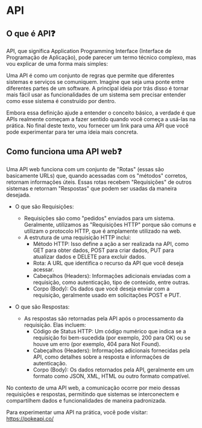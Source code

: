 # API

## O que é API❓
API, que significa Application Programming Interface (Interface de Programação de Aplicação), pode parecer um termo técnico complexo, mas vou explicar de uma forma mais simples:

Uma API é como um conjunto de regras que permite que diferentes sistemas e serviços se comuniquem. Imagine que seja uma ponte entre diferentes partes de um software. A principal ideia por trás disso é tornar mais fácil usar as funcionalidades de um sistema sem precisar entender como esse sistema é construído por dentro.

Embora essa definição ajude a entender o conceito básico, a verdade é que APIs realmente começam a fazer sentido quando você começa a usá-las na prática. No final deste texto, vou fornecer um link para uma API que você pode experimentar para ter uma ideia mais concreta.

## Como funciona uma API web❓
Uma API web funciona com um conjunto de "Rotas" (essas são basicamente URLs) que, quando acessadas com os "métodos" corretos, retornam informações úteis. Essas rotas recebem "Requisições" de outros sistemas e retornam "Respostas" que podem ser usadas da maneira desejada.

- O que são Requisições:
  - Requisições são como "pedidos" enviados para um sistema. Geralmente, utilizamos as "Requisições HTTP" porque são comuns e utilizam o protocolo HTTP, que é amplamente utilizado na web.
  - A estrutura de uma requisição HTTP inclui:
    - Método HTTP: Isso define a ação a ser realizada na API, como GET para obter dados, POST para criar dados, PUT para atualizar dados e DELETE para excluir dados.
    - Rota: A URL que identifica o recurso da API que você deseja acessar.
    - Cabeçalhos (Headers): Informações adicionais enviadas com a requisição, como autenticação, tipo de conteúdo, entre outras.
    - Corpo (Body): Os dados que você deseja enviar com a requisição, geralmente usado em solicitações POST e PUT.

- O que são Respostas:
  - As respostas são retornadas pela API após o processamento da requisição. Elas incluem:
    - Código de Status HTTP: Um código numérico que indica se a requisição foi bem-sucedida (por exemplo, 200 para OK) ou se houve um erro (por exemplo, 404 para Not Found).
    - Cabeçalhos (Headers): Informações adicionais fornecidas pela API, como detalhes sobre a resposta e informações de autenticação.
    - Corpo (Body): Os dados retornados pela API, geralmente em um formato como JSON, XML, HTML ou outro formato compatível.

No contexto de uma API web, a comunicação ocorre por meio dessas requisições e respostas, permitindo que sistemas se interconectem e compartilhem dados e funcionalidades de maneira padronizada.

Para experimentar uma API na prática, você pode visitar: https://pokeapi.co/
